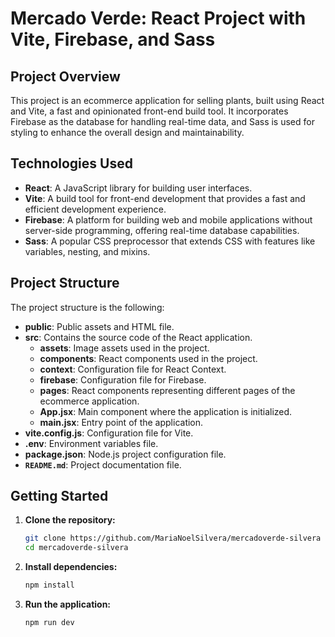 # Mercado Verde: React Project with Vite, Firebase, and Sass

## Project Overview

This project is an ecommerce application for selling plants, built using React and Vite, a fast and opinionated front-end build tool. It incorporates Firebase as the database for handling real-time data, and Sass is used for styling to enhance the overall design and maintainability.

## Technologies Used

- **React**: A JavaScript library for building user interfaces.
- **Vite**: A build tool for front-end development that provides a fast and efficient development experience.
- **Firebase**: A platform for building web and mobile applications without server-side programming, offering real-time database capabilities.
- **Sass**: A popular CSS preprocessor that extends CSS with features like variables, nesting, and mixins.

## Project Structure

The project structure is the following:

- **public**: Public assets and HTML file.
- **src**: Contains the source code of the React application.
  - **assets**: Image assets used in the project.
  - **components**: React components used in the project.
  - **context**:  Configuration file for React Context.
  - **firebase**: Configuration file for Firebase.
  - **pages**: React components representing different pages of the ecommerce application.
  - **App.jsx**: Main component where the application is initialized.
  - **main.jsx**: Entry point of the application.
- **vite.config.js**: Configuration file for Vite.
- **.env**: Environment variables file.
- **package.json**: Node.js project configuration file.
- **`README.md`**: Project documentation file.

## Getting Started

1. **Clone the repository:**

   ```bash
   git clone https://github.com/MariaNoelSilvera/mercadoverde-silvera
   cd mercadoverde-silvera

2. **Install dependencies:**

   ```bash
   npm install

3. **Run the application:**

   ```bash
   npm run dev
